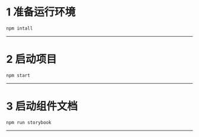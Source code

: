 # 1 准备运行环境
```
npm intall
```

----------------------------------------------------------------------

# 2 启动项目
```
npm start
```

----------------------------------------------------------------------

# 3 启动组件文档
```
npm run storybook
```

----------------------------------------------------------------------


